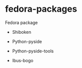 fedora-packages
===============

Fedora package

+ Shiboken

+ Python-pyside

+ Python-pyside-tools

+ Ibus-bogo

